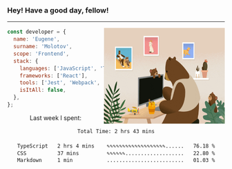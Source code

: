 ### Hey! Have a good day, fellow!
---
<img align='right' alt='GIF' vertical-align='center' src='./src/giphy.gif' width='280px' height='222px'/>

```javascript
const developer = {
  name: 'Eugene',
  surname: 'Molotov',
  scope: 'Frontend',
  stack: {
    languages: ['JavaScript', 'TypeScript'],
    frameworks: ['React'],
    tools: ['Jest', 'Webpack', 'Sass'],
    isItAll: false,
  },
};
```
<p align="center">
  Last week I spent:
</p>
<div align="center">
<!--START_SECTION:waka-->

```txt
Total Time: 2 hrs 43 mins

TypeScript   2 hrs 4 mins    ✎✎✎✎✎✎✎✎✎✎✎✎✎✎✎✎✎✎✎......   76.18 %
CSS          37 mins         ✎✎✎✎✎✎...................   22.80 %
Markdown     1 min           .........................   01.03 %
```

<!--END_SECTION:waka-->

